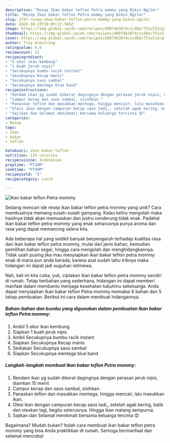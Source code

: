 ```yaml
---
description: "Resep Ikan bakar teflon Petra mommy yang Bikin Ngiler"
title: "Resep Ikan bakar teflon Petra mommy yang Bikin Ngiler"
slug: 2747-resep-ikan-bakar-teflon-petra-mommy-yang-bikin-ngiler
date: 2020-10-23T20:09:17.560Z
image: https://img-global.cpcdn.com/recipes/d8874b3874c1cdbb/751x532cq70/ikan-bakar-teflon-petra-mommy-foto-resep-utama.jpg
thumbnail: https://img-global.cpcdn.com/recipes/d8874b3874c1cdbb/751x532cq70/ikan-bakar-teflon-petra-mommy-foto-resep-utama.jpg
cover: https://img-global.cpcdn.com/recipes/d8874b3874c1cdbb/751x532cq70/ikan-bakar-teflon-petra-mommy-foto-resep-utama.jpg
author: Troy Armstrong
ratingvalue: 4.8
reviewcount: 12
recipeingredient:
- "5 ekor ikan kembung"
- "1 buah jeruk nipis"
- "Secukupnya bumbu racik instant"
- "Secukupnya Kecap manis"
- "Secukupnya saos sambal"
- "Secukupnya mentega blue band"
recipeinstructions:
- "Rendam ikan yg sudah dikerat dagingnya dengan perasan jeruk nipis, diamkan 15 menit"
- "Campur kecap dan saos sambal, sisihkan."
- "Panaskan teflon dan masukkan mentega, hingga mencair, lalu masukkan ikan."
- "Olesi ikan dengan campuran kecap saos tadi,, setelah agak kering, balik dan oleskan lagi, begitu seterusnya. Hingga ikan matang sempurna."
- "Sajikan dan Selamat menikmati bersama keluarga tercinta 😍"
categories:
- Resep
tags:
- ikan
- bakar
- teflon

katakunci: ikan bakar teflon 
nutrition: 114 calories
recipecuisine: Indonesian
preptime: "PT16M"
cooktime: "PT49M"
recipeyield: "2"
recipecategory: Lunch

---
```



![Ikan bakar teflon Petra mommy](https://img-global.cpcdn.com/recipes/d8874b3874c1cdbb/751x532cq70/ikan-bakar-teflon-petra-mommy-foto-resep-utama.jpg)

Sedang mencari ide resep ikan bakar teflon petra mommy yang unik? Cara membuatnya memang susah-susah gampang. Kalau keliru mengolah maka hasilnya tidak akan memuaskan dan justru cenderung tidak enak. Padahal ikan bakar teflon petra mommy yang enak seharusnya punya aroma dan rasa yang dapat memancing selera kita.

Ada beberapa hal yang sedikit banyak berpengaruh terhadap kualitas rasa dari ikan bakar teflon petra mommy, mulai dari jenis bahan, kemudian pemilihan bahan segar, hingga cara mengolah dan menghidangkannya. Tidak usah pusing jika mau menyiapkan ikan bakar teflon petra mommy enak di mana pun anda berada, karena asal sudah tahu triknya maka hidangan ini dapat jadi suguhan istimewa.




Nah, kali ini kita coba, yuk, ciptakan ikan bakar teflon petra mommy sendiri di rumah. Tetap berbahan yang sederhana, hidangan ini dapat memberi manfaat dalam membantu menjaga kesehatan tubuhmu sekeluarga. Anda dapat menyiapkan Ikan bakar teflon Petra mommy memakai 6 bahan dan 5 tahap pembuatan. Berikut ini cara dalam membuat hidangannya.

<!--inarticleads1-->

##### Bahan-bahan dan bumbu yang digunakan dalam pembuatan Ikan bakar teflon Petra mommy:

1. Ambil 5 ekor ikan kembung
1. Siapkan 1 buah jeruk nipis
1. Ambil Secukupnya bumbu racik instant
1. Siapkan Secukupnya Kecap manis
1. Sediakan Secukupnya saos sambal
1. Siapkan Secukupnya mentega blue band




<!--inarticleads2-->

##### Langkah-langkah membuat Ikan bakar teflon Petra mommy:

1. Rendam ikan yg sudah dikerat dagingnya dengan perasan jeruk nipis, diamkan 15 menit
1. Campur kecap dan saos sambal, sisihkan.
1. Panaskan teflon dan masukkan mentega, hingga mencair, lalu masukkan ikan.
1. Olesi ikan dengan campuran kecap saos tadi,, setelah agak kering, balik dan oleskan lagi, begitu seterusnya. Hingga ikan matang sempurna.
1. Sajikan dan Selamat menikmati bersama keluarga tercinta 😍




Bagaimana? Mudah bukan? Itulah cara membuat ikan bakar teflon petra mommy yang bisa Anda praktikkan di rumah. Semoga bermanfaat dan selamat mencoba!
